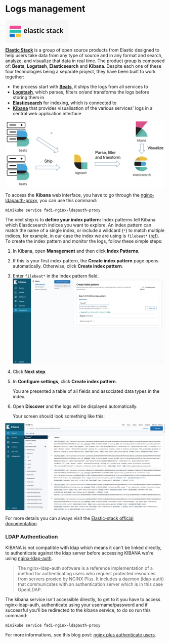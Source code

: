 Logs management
==========

<p align="left";>
	<a href="https://www.elastic.co" alt="elk">
	    <img src="/doc/images/logos/elk.png" align="center" alt="ELK logo" width="200px" />
    </a>
</p>

**[Elastic Stack](https://www.elastic.co)** is a group of open source products from Elastic designed to help users take data from any type of source and in any format and search, analyze, and visualize that data in real time. The product group is composed of: **Beats**, **Logstash**, **Elasticsearch** and **Kibana**.
Despite each one of these four technologies being a separate project, they have been built to work together:
 
* the process start with **[Beats](https://www.elastic.co/products/beats)**, it ships the logs from all services to 
* **[Logstash](https://www.elastic.co/products/logstash)**, which parses, filters or/and transforms the logs before storing them in 
* **[Elasticsearch](https://www.elastic.co/products/elasticsearch)** for indexing, which is connected to 
* **[Kibana](https://www.elastic.co/products/kibana)** that provides visualisation of the various services' logs in a central web application interface

![Elastic-stack](/doc/images/installation/elastic_stack.png)

To access the **Kibana** web interface, you have to go through the [nginx-ldapauth-proxy](###-LDAP-Authentication), you can use this command:

```
minikube service fadi-nginx-ldapauth-proxy
```

The next step is to **define your index pattern:** Index patterns tell Kibana which Elasticsearch indices you want to explore. An index pattern can match the name of a single index, or include a wildcard (`*`) to match multiple indices, for example, in our case the index we are using is `filebeat*` ([ref](https://www.elastic.co/guide/en/beats/filebeat/current/index.html)).
To create the index pattern and monitor the logs, follow these simple steps:

1. In Kibana, open **Management** and then click **Index Patterns**.
2. If this is your first index pattern, the **Create index pattern** page opens automatically. Otherwise, click **Create index pattern**. 
3. Enter `filebeat*` in the Index pattern field.
  ![index_pattern](/doc/images/installation/index_pattern.png)

4. Click **Next step**.
5. In **Configure settings**, click **Create index pattern**.
	
	You are presented a table of all fields and associated data types in the index.
6. Open **Discover** and the logs will be displayed automatically.

	Your screen should look something like this:
	
  ![Kibana Logs](/doc/images/installation/kibana_logs.png)

For more details you can always visit the [Elastic-stack official documentation](https://www.elastic.co/guide/index.html).

### LDAP Authentication 

KIBANA is not compatible with ldap which means it can't be linked directly, to authenticate against the ldap server before accessing KIBANA we're using [nginx-ldap-auth](https://github.com/nginxinc/nginx-ldap-auth).
> The nginx-ldap-auth software is a reference implementation of a method for authenticating users who request protected resources from servers proxied by NGINX Plus. It includes a daemon (ldap-auth) that communicates with an authentication server which is in this case OpenLDAP.

The kibana service isn't accessible directly, to get to it you have to access nginx-ldap-auth, authenticate using your username/password and if successful you'll be redirected to the kibana service, to do so run this command:

```
minikube service fadi-nginx-ldapauth-proxy
```

For more informations, see this blog post: [nginx plus authenticate users](https://www.nginx.com/blog/nginx-plus-authenticate-users/).